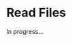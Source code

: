 <meta sectionIndex="4"><meta url="https://github.com/johnlindquist/kit/discussions/805">
<meta id="D_kwDOEu7MBc4AP9Tb">
<meta title="Read Files">
<meta section="Files">
<meta i="0">    
<meta path="docs/read-files">    

# Read Files  

In progress...